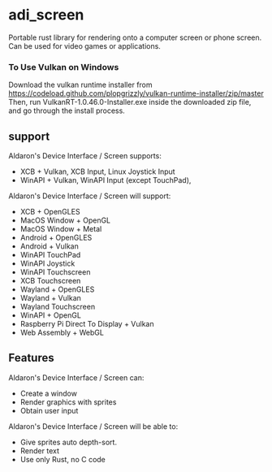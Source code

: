 # adi_screen
Portable rust library for rendering onto a computer screen or phone screen.  Can
be used for video games or applications.

### To Use Vulkan on Windows
Download the vulkan runtime installer from
https://codeload.github.com/plopgrizzly/vulkan-runtime-installer/zip/master
Then, run VulkanRT-1.0.46.0-Installer.exe inside the downloaded zip file, and go
through the install process.

## support
Aldaron's Device Interface / Screen supports:
* XCB + Vulkan, XCB Input, Linux Joystick Input
* WinAPI + Vulkan, WinAPI Input (except TouchPad),

Aldaron's Device Interface / Screen will support:
* XCB + OpenGLES
* MacOS Window + OpenGL
* MacOS Window + Metal
* Android + OpenGLES
* Android + Vulkan
* WinAPI TouchPad
* WinAPI Joystick
* WinAPI Touchscreen
* XCB Touchscreen
* Wayland + OpenGLES
* Wayland + Vulkan
* Wayland Touchscreen
* WinAPI + OpenGL
* Raspberry Pi Direct To Display + Vulkan
* Web Assembly + WebGL

## Features
Aldaron's Device Interface / Screen can:
* Create a window
* Render graphics with sprites
* Obtain user input

Aldaron's Device Interface / Screen will be able to:
* Give sprites auto depth-sort.
* Render text
* Use only Rust, no C code